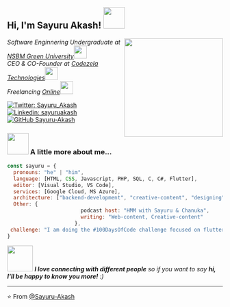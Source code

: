 <h2> Hi, I'm Sayuru Akash! <img src="https://media.giphy.com/media/mGcNjsfWAjY5AEZNw6/giphy.gif" width="50"></h2>
<img align='right' src="https://media1.tenor.com/images/b966ebe108e1ce2dfe13238ed6757ea4/tenor.gif?itemid=12229643" width="230">
<p><em>
     Software Enginnering Undergraduate at <a href="http://www.nsbm.ac.lk">NSBM Green University</a><img src="https://media.giphy.com/media/fYSnHlufseco8Fh93Z/giphy.gif" width="30"></br>
     CEO & CO-Founder at <a href="https://codezela.com">Codezela Technologies</a><img src="https://media.giphy.com/media/fYSnHlufseco8Fh93Z/giphy.gif" width="30"></br>
     Freelancing <a href="https://www.sayuru.me">Online</a><img src="https://media.giphy.com/media/WUlplcMpOCEmTGBtBW/giphy.gif" width="30">
</em></p>

[![Twitter: Sayuru_Akash](https://img.shields.io/twitter/follow/sayuru_akash?style=social)](https://twitter.com/Sayuru_Akash)
[![Linkedin: sayuruakash](https://img.shields.io/badge/-sayuruakash-blue?style=flat-square&logo=Linkedin&logoColor=white&link=https://www.linkedin.com/in/sayuruakash/)](https://www.linkedin.com/in/sayuruakash/)
[![GitHub Sayuru-Akash](https://img.shields.io/github/followers/sayuru-akash?label=follow&style=social)](https://github.com/sayuru-akash)


### <img src="https://media.giphy.com/media/VgCDAzcKvsR6OM0uWg/giphy.gif" width="50"> A little more about me...  

```javascript
const sayuru = {
  pronouns: "he" | "him",
  language: [HTML, CSS, Javascript, PHP, SQL, C, C#, Flutter],
  editor: [Visual Studio, VS Code],
  services: [Google Cloud, MS Azure],
  architecture: ["backend-development", "creative-content", "designing"],
  Other: {
                        podcast host: "HMM with Sayuru & Chanuka",
                        writing: "Web-content, Creative-content"
                      },
 challenge: "I am doing the #100DaysOfCode challenge focused on flutter"
}
```

<img src="https://media.giphy.com/media/LnQjpWaON8nhr21vNW/giphy.gif" width="60"> <em><b>I love connecting with different people</b> so if you want to say <b>hi, I'll be happy to know you more!</b> :)</em>

---

⭐️ From [@Sayuru-Akash](https://github.com/sayuru-akash)
